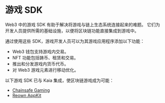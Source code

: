 # 游戏 SDK

Web3 中的游戏 SDK 有助于解决将游戏与链上生态系统连接起来的难题。 它们为开发人员提供所需的基础设施，以便将区块链功能直接集成到游戏中。

通过使用这些 SDK，游戏开发人员可以为其游戏应用程序添加以下功能：

- Web3 钱包支持游戏内交易。
- NFT 功能包括铸币、租赁和交易。
- 推出和分发游戏内货币代币。
- 对 Web3 游戏元素进行移动优化。

以下游戏 SDK 已与 Kaia 集成，使区块链游戏成为可能：

- [Chainsafe Gaming](chainsafe.md)
- [Reown AppKit](reown.md)
